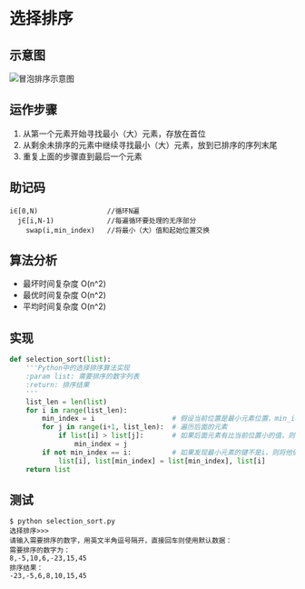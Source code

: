 # 选择排序

## 示意图
![冒泡排序示意图](https://raw.githubusercontent.com/liuzhen153/play-algorithm-python/master/images/selection_sort.gif)

## 运作步骤
1. 从第一个元素开始寻找最小（大）元素，存放在首位
2. 从剩余未排序的元素中继续寻找最小（大）元素，放到已排序的序列末尾
3. 重复上面的步骤直到最后一个元素

## 助记码
```
i∈[0,N)                 //循环N遍
  j∈[i,N-1)             //每遍循环要处理的无序部分
    swap(i,min_index)   //将最小（大）值和起始位置交换
```

## 算法分析
* 最坏时间复杂度	O(n^2)
* 最优时间复杂度	O(n^2)
* 平均时间复杂度	O(n^2)

## 实现
```Python
def selection_sort(list):
    '''Python中的选择排序算法实现
    :param list: 需要排序的数字列表
    :return: 排序结果
    '''
    list_len = len(list)
    for i in range(list_len):
        min_index = i                   # 假设当前位置是最小元素位置，min_index = i
        for j in range(i+1, list_len):  # 遍历后面的元素
            if list[i] > list[j]:       # 如果后面元素有比当前位置小的值，则将min_index更新为这个元素的位置
                min_index = j
        if not min_index == i:          # 如果发现最小元素的键不是i，则将他们两个的值交换
            list[i], list[min_index] = list[min_index], list[i]
    return list
```

## 测试
```
$ python selection_sort.py
选择排序>>>
请输入需要排序的数字，用英文半角逗号隔开，直接回车则使用默认数据：
需要排序的数字为：
8,-5,10,6,-23,15,45
排序结果：
-23,-5,6,8,10,15,45
```
